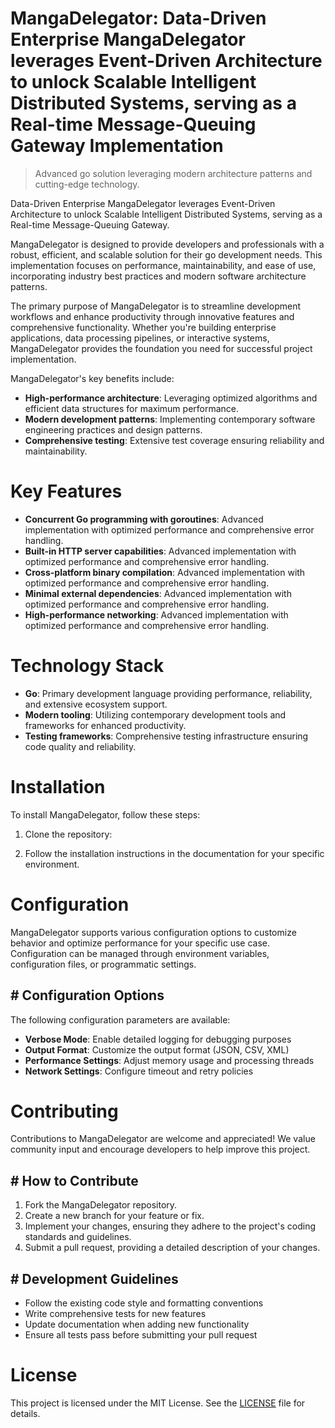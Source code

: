 <!-- fallback_MangaDelegator_20251027001917_37365 -->

# MangaDelegator: Data-Driven Enterprise MangaDelegator leverages Event-Driven Architecture to unlock Scalable Intelligent Distributed Systems, serving as a Real-time Message-Queuing Gateway Implementation
> Advanced go solution leveraging modern architecture patterns and cutting-edge technology.

Data-Driven Enterprise MangaDelegator leverages Event-Driven Architecture to unlock Scalable Intelligent Distributed Systems, serving as a Real-time Message-Queuing Gateway.

MangaDelegator is designed to provide developers and professionals with a robust, efficient, and scalable solution for their go development needs. This implementation focuses on performance, maintainability, and ease of use, incorporating industry best practices and modern software architecture patterns.

The primary purpose of MangaDelegator is to streamline development workflows and enhance productivity through innovative features and comprehensive functionality. Whether you're building enterprise applications, data processing pipelines, or interactive systems, MangaDelegator provides the foundation you need for successful project implementation.

MangaDelegator's key benefits include:

* **High-performance architecture**: Leveraging optimized algorithms and efficient data structures for maximum performance.
* **Modern development patterns**: Implementing contemporary software engineering practices and design patterns.
* **Comprehensive testing**: Extensive test coverage ensuring reliability and maintainability.

# Key Features

* **Concurrent Go programming with goroutines**: Advanced implementation with optimized performance and comprehensive error handling.
* **Built-in HTTP server capabilities**: Advanced implementation with optimized performance and comprehensive error handling.
* **Cross-platform binary compilation**: Advanced implementation with optimized performance and comprehensive error handling.
* **Minimal external dependencies**: Advanced implementation with optimized performance and comprehensive error handling.
* **High-performance networking**: Advanced implementation with optimized performance and comprehensive error handling.

# Technology Stack

* **Go**: Primary development language providing performance, reliability, and extensive ecosystem support.
* **Modern tooling**: Utilizing contemporary development tools and frameworks for enhanced productivity.
* **Testing frameworks**: Comprehensive testing infrastructure ensuring code quality and reliability.

# Installation

To install MangaDelegator, follow these steps:

1. Clone the repository:


2. Follow the installation instructions in the documentation for your specific environment.

# Configuration

MangaDelegator supports various configuration options to customize behavior and optimize performance for your specific use case. Configuration can be managed through environment variables, configuration files, or programmatic settings.

## # Configuration Options

The following configuration parameters are available:

* **Verbose Mode**: Enable detailed logging for debugging purposes
* **Output Format**: Customize the output format (JSON, CSV, XML)
* **Performance Settings**: Adjust memory usage and processing threads
* **Network Settings**: Configure timeout and retry policies

# Contributing

Contributions to MangaDelegator are welcome and appreciated! We value community input and encourage developers to help improve this project.

## # How to Contribute

1. Fork the MangaDelegator repository.
2. Create a new branch for your feature or fix.
3. Implement your changes, ensuring they adhere to the project's coding standards and guidelines.
4. Submit a pull request, providing a detailed description of your changes.

## # Development Guidelines

* Follow the existing code style and formatting conventions
* Write comprehensive tests for new features
* Update documentation when adding new functionality
* Ensure all tests pass before submitting your pull request

# License

This project is licensed under the MIT License. See the [LICENSE](https://github.com/weitereigh/MangaDelegator/blob/main/LICENSE) file for details.

